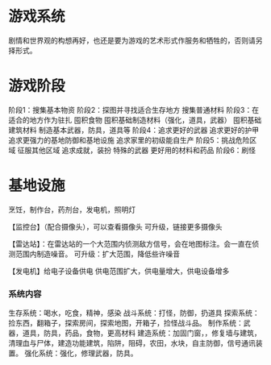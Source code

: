 # 游戏系统
剧情和世界观的构想再好，也还是要为游戏的艺术形式作服务和牺牲的，否则请另择形式。

# 游戏阶段
阶段1：搜集基本物资
阶段2：探图并寻找适合生存地方
            搜集普通材料
阶段3：在适合的地方作为驻扎
            囤积食物
            囤积基础制造材料（强化，道具，武器）
            囤积基础建筑材料
            制造基本武器，防具，道具等
阶段4：追求更好的武器
            追求更好的护甲
            追求更强力的基地防御和基地设施
            追求家里的初级能自生产
阶段5：挑战危险区域
            征服其他区域
            追求成就，装扮
            特殊的武器
            更好用的材料和药品
阶段6：刷怪


# 基地设施
烹饪，制作台，药剂台，发电机，照明灯

【监控台】（配合摄像头），可以查看摄像头
    可升级，链接更多摄像头

【雷达站】：在雷达站的一个大范围内侦测敌方信号，会在地图标注。会一直在侦测范围内制造噪音。
    可升级：扩大范围，降低些许噪音

【发电机】给电子设备供电
                供电范围扩大，供电量增大，供电设备增多

### 系统内容
生存系统：喝水，吃食，精神，感染
战斗系统：打怪，防御，扔道具
探索系统：捡东西，翻箱子，探索房间，探索地图，开箱子，捡怪战斗品。
制作系统：武器，道具，防具，药品，食物，更高材料
建造系统：加固门窗，，修复墙与建筑，清理血与尸体，建造功能建筑，陷阱，阻碍，农田，水块，自主防御，信号通讯装置。
强化系统：强化，修理武器，防具。

